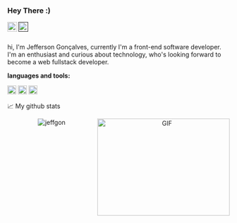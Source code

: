 ### Hey There :)
<a href="https://www.linkedin.com/in/jeffgonlima">
  <img align="left" alt="Jeff's Discord" width="22px" src="https://raw.githubusercontent.com/peterthehan/peterthehan/master/assets/discord.svg" />
</a>
<a href="">
  <img align="left" alt="Jeff's LinkedIN" width="22px" src="https://raw.githubusercontent.com/peterthehan/peterthehan/master/assets/linkedin.svg" />
</a>
<br>
<br />

hi, I'm Jefferson Gonçalves, currently I'm a front-end software developer. I'm an enthusiast and curious about technology, who's looking forward to become a web fullstack developer.

**languages and tools:**  

<code><img height="20" src="https://img.shields.io/badge/HTML5-E34F26?style=for-the-badge&logo=html5&logoColor=white"></code>
<code><img height="20" src="https://img.shields.io/badge/CSS3-1572B6?style=for-the-badge&logo=css3&logoColor=white"></code>
<code><img height="20" src="https://img.shields.io/badge/JavaScript-323330?style=for-the-badge&logo=javascript&logoColor=F7DF1E"></code>


📈 My github stats

<p align="center"> <img src="https://github-readme-stats.vercel.app/api?username=jeffgon&show_icons=true&theme=gotham" alt="jeffgon" />
  
<img align="right" alt="GIF" src="https://github.com/abhisheknaiidu/abhisheknaiidu/blob/master/code.gif?raw=true" width="300" height="220" />
